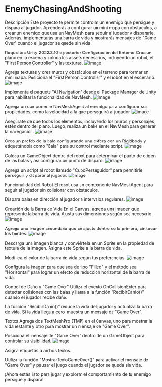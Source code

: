 # EnemyChasingAndShooting
Descripción
Este proyecto te permite controlar un enemigo que persigue y dispara al jugador. Aprenderás a configurar un mini mapa con obstáculos, a crear un enemigo que usa un NavMesh para seguir al jugador y dispararle. Además, implementarás una barra de vida y mostrarás mensajes de "Game Over" cuando el jugador se quede sin vida.

Requisitos
Unity 2022.3.10 o posterior
Configuración del Entorno
Crea un plano en la escena y coloca los assets necesarios, incluyendo un robot, el "First Person Controller" y las texturas.
![image](https://github.com/Ariel454/EnemyChasingAndShooting/assets/121766763/214ddcb5-e956-48fb-a9fd-0de34aa33ac0)

Agrega texturas y crea muros y obstáculos en el terreno para formar un mini mapa. Posiciona el "First Person Controller" y el robot en el escenario.
![image](https://github.com/Ariel454/EnemyChasingAndShooting/assets/121766763/050103d8-9368-486d-90dc-0b734f418649)

Implementa el paquete "AI Navigation" desde el Package Manager de Unity para habilitar la funcionalidad de NavMesh.
![image](https://github.com/Ariel454/EnemyChasingAndShooting/assets/121766763/9107eb86-5103-46fc-ace7-426a2a2eb8d0)

Agrega un componente NavMeshAgent al enemigo para configurar sus propiedades, como la velocidad a la que perseguirá al jugador.
![image](https://github.com/Ariel454/EnemyChasingAndShooting/assets/121766763/cd0153b2-5e12-4f1d-8d30-157c07051824)

Asegúrate de que todos los elementos, incluyendo los muros y personajes, estén dentro del plano. Luego, realiza un bake en el NavMesh para generar la navegación.
![image](https://github.com/Ariel454/EnemyChasingAndShooting/assets/121766763/82d71e81-8dc9-4e63-bee9-e2d1ab804f44)

Crea un prefab de la bala configurando una esfera con un Rigidbody y etiquetándola como "Bala" para su control mediante script.
![image](https://github.com/Ariel454/EnemyChasingAndShooting/assets/121766763/dfca9bbe-2025-4fca-b8ca-d978b7c1d5c6)

Coloca un GameObject dentro del robot para determinar el punto de origen de las balas y así configurar un punto de disparo.
![image](https://github.com/Ariel454/EnemyChasingAndShooting/assets/121766763/d1c9c342-e36c-4e0b-84f1-4be8236c7c66)

Agrega un script al robot llamado "CuboPerseguidor" para permitirle perseguir y disparar al jugador.
![image](https://github.com/Ariel454/EnemyChasingAndShooting/assets/121766763/7baf1f85-1533-43ae-8d46-3b7dd8f5169a)

Funcionalidad del Robot
El robot usa un componente NavMeshAgent para seguir al jugador sin colisionar con obstáculos.

Dispara balas en dirección al jugador a intervalos regulares.
![image](https://github.com/Ariel454/EnemyChasingAndShooting/assets/121766763/0493495a-0588-4b00-8789-aed2463dc726)

Creación de la Barra de Vida
En el Canvas, agrega una imagen que represente la barra de vida. Ajusta sus dimensiones según sea necesario.
![image](https://github.com/Ariel454/EnemyChasingAndShooting/assets/121766763/22e69e42-9508-4982-980c-ad56e8205538)

Agrega una imagen secundaria que se ajuste dentro de la primera, sin tocar los bordes.
![image](https://github.com/Ariel454/EnemyChasingAndShooting/assets/121766763/2638b8ec-188d-4d46-9974-ef432faaac9c)

Descarga una imagen blanca y conviértela en un Sprite en la propiedad de textura de la imagen. Asigna este Sprite a la barra de vida.

Modifica el color de la barra de vida según tus preferencias.
![image](https://github.com/Ariel454/EnemyChasingAndShooting/assets/121766763/eee29231-eadb-4ebf-8479-2c1d37046333)

Configura la imagen para que sea de tipo "Filled" y el método sea "Horizontal" para lograr un efecto de reducción horizontal de la barra de vida.

Control de Daño y "Game Over"
Utiliza el evento OnCollisionEnter para detectar colisiones con las balas y llama a la función "RecibirDanio()" cuando el jugador recibe daño.

La función "RecibirDanio()" reduce la vida del jugador y actualiza la barra de vida. Si la vida llega a cero, muestra un mensaje de "Game Over".

Textos
Agrega dos TextMeshPro (TMP) en el Canvas, uno para mostrar la vida restante y otro para mostrar un mensaje de "Game Over".

Posiciona el mensaje de "Game Over" dentro de un GameObject para controlar su visibilidad.
![image](https://github.com/Ariel454/EnemyChasingAndShooting/assets/121766763/01e04657-0f02-4592-9aa6-1c79b5b13bd5)

Asigna etiquetas a ambos textos.

Utiliza la función "MostrarTextoGameOver()" para activar el mensaje de "Game Over" y pausar el juego cuando el jugador se queda sin vida.

¡Ahora estás listo para jugar y explorar el comportamiento de tu enemigo persigue y dispara!
